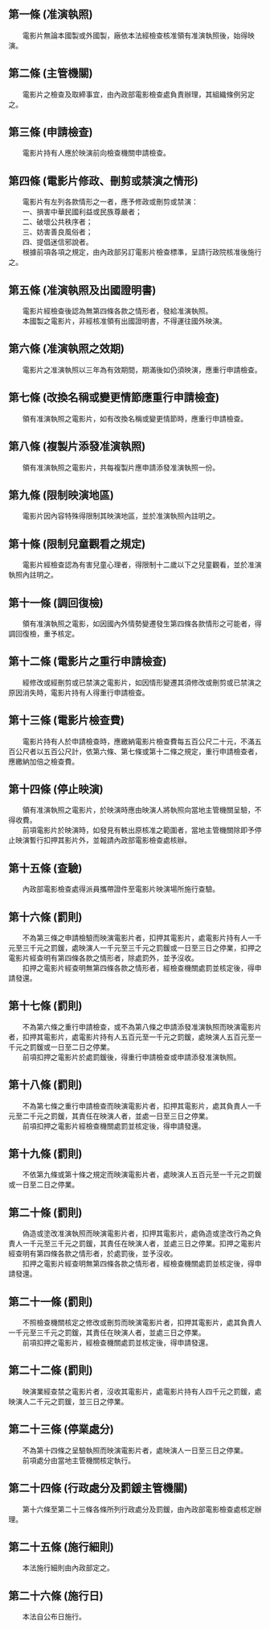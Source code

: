 第一條 (准演執照)
-----------------
　　電影片無論本國製或外國製，廠依本法經檢查核准領有准演執照後，始得映演。  


第二條 (主管機關)
-----------------
　　電影片之檢查及取締事宜，由內政部電影檢查處負責辦理，其組織條例另定之。  


第三條 (申請檢查)
-----------------
　　電影片持有人應於映演前向檢查機關申請檢查。  


第四條 (電影片修政、刪剪或禁演之情形)
-------------------------------------
　　電影片有左列各款情形之一者，應予修政或刪剪或禁演：  
　　一、損害中華民國利益或民族尊嚴者；  
　　二、破壞公共秩序者；  
　　三、妨害善良風俗者；  
　　四、提倡迷信邪說者。  
　　根據前項各項之規定，由內政部另訂電影片檢查標準，呈請行政院核准後施行之。  


第五條 (准演執照及出國證明書)
-----------------------------
　　電影片經檢查後認為無第四條各款之情形者，發給准演執照。  
　　本國製之電影片，非經核准領有出國證明書，不得運往國外映演。  


第六條 (准演執照之效期)
-----------------------
　　電影片之准演執照以三年為有效期間，期滿後如仍須映演，應重行申請檢查。  


第七條 (改換名稱或變更情節應重行申請檢查)
-----------------------------------------
　　領有准演執照之電影片，如有改換名稱或變更情節時，應重行申請檢查。  


第八條 (複製片添發准演執照)
---------------------------
　　領有准演執照之電影片，共每複製片應申請添發准演執照一份。  


第九條 (限制映演地區)
---------------------
　　電影片因內容特殊得限制其映演地區，並於准演執照內註明之。  


第十條 (限制兒童觀看之規定)
---------------------------
　　電影片經檢查認為有害兒童心理者，得限制十二歲以下之兒童觀看，並於准演執照內註明之。  


第十一條 (調回復檢)
-------------------
　　領有准演執照之電影，如因國內外情勢變遷發生第四條各款情形之可能者，得調回復檢，重予核定。  


第十二條 (電影片之重行申請檢查)
-------------------------------
　　經修改或經刪剪或已禁演之電影片，如因情形變遷其須修改或刪剪或已禁演之原因消失時，電影片持有人得重行申請檢查。  


第十三條 (電影片檢查費)
-----------------------
　　電影片持有人於申請檢查時，應繳納電影片檢查費每五百公尺二十元，不滿五百公尺者以五百公尺計，依第六條、第七條或第十二條之規定，重行申請檢查者，應繳納加倍之檢查費。  


第十四條 (停止映演)
-------------------
　　領有准演執照之電影片，於映演時應由映演人將執照向當地主管機關呈驗，不得收費。  
　　前項電影片於映演時，如發見有軼出原核准之範圍者，當地主管機關除即予停止映演暫行扣押其影片外，並報請內政部電影檢查處核辦。  


第十五條 (查驗)
---------------
　　內政部電影檢查處得派員攜帶證件至電影片映演場所施行查驗。  


第十六條 (罰則)
---------------
　　不為第三條之申請檢驗而映演電影片者，扣押其電影片，處電影片持有人一千元至三千元之罰鍰，處映演人一千元至三千元之罰鍰或一日至三日之停業，扣押之電影片經查明有第四條各款之情形者，除處罰外，並予沒收。  
　　扣押之電影片經查明無第四條各款之情形者，經檢查機關處罰並核定後，得申請發還。  


第十七條 (罰則)
---------------
　　不為第六條之重行申請檢查，或不為第八條之申請添發准演執照而映演電影片者，扣押其電影片，處電影片持有人五百元至一千元之罰鍰，處映演人五百元至一千元之罰鍰或一日至二日之停業。  
　　前項扣押之電影片於處罰鍰後，得重行申請檢查或申請添發准演執照。  


第十八條 (罰則)
---------------
　　不為第七條之重行申請檢查而映演電影片者，扣押其電影片，處其負責人一千元至二千元之罰鍰，其責任在映演人者，並處一日至三日之停業。  
　　前項扣押之電影片經檢查機關處罰並核定後，得申請發還。  


第十九條 (罰則)
---------------
　　不依第九條或第十條之規定而映演電影片者，處映演人五百元至一千元之罰鍰或一日至二日之停業。  


第二十條 (罰則)
---------------
　　偽造或塗改准演執照而映演電影片者，扣押其電影片，處偽造或塗改行為之負責人一千元至三千元之罰鍰，其責任在映演人者，並處三日之停業。扣押之電影片經查明有第四條各款之情形者，於處罰後，並予沒收。  
　　扣押之電影片經查明無第四條各款之情形者，經檢查機關處罰並核定後，得申請發還。  


第二十一條 (罰則)
-----------------
　　不照檢查機關核定之修改或刪剪而映演電影片者，扣押其電影片，處其負責人一千元至三千元之罰鍰，其責任在映演人者，並處三日之停業。  
　　前項扣押之電影片，經檢查機關處罰並核定後，得申請發還。  


第二十二條 (罰則)
-----------------
　　映演業經查禁之電影片者，沒收其電影片，處電影片持有人四千元之罰鍰，處映演人二千元之罰鍰，並三日之停業。  


第二十三條 (停業處分)
---------------------
　　不為第十四條之呈驗執照而映演電影片者，處映演人一日至三日之停業。  
　　前項處分由當地主管機關核定執行。  


第二十四條 (行政處分及罰鍰主管機關)
-----------------------------------
　　第十六條至第二十三條各條所列行政處分及罰鍰，由內政部電影檢查處核定辦理。  


第二十五條 (施行細則)
---------------------
　　本法施行細則由內政部定之。  


第二十六條 (施行日)
-------------------
　　本法自公布日施行。